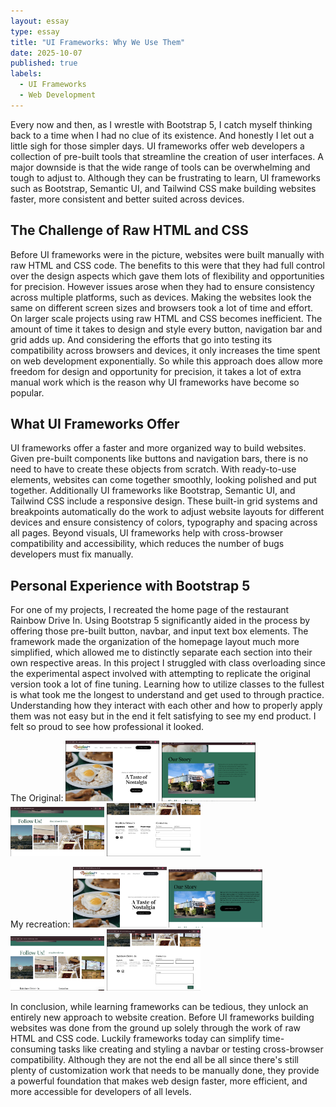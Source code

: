 ```yaml
---
layout: essay
type: essay
title: "UI Frameworks: Why We Use Them"
date: 2025-10-07
published: true
labels:
  - UI Frameworks
  - Web Development
---
```


Every now and then, as I wrestle with Bootstrap 5, I catch myself thinking back to a time when I had no clue of its existence. And honestly I let out a little sigh for those simpler days. UI frameworks offer web developers a collection of pre-built tools that streamline the creation of user interfaces. A major downside is that the wide range of tools can be overwhelming and tough to adjust to. Although they can be frustrating to learn, UI frameworks such as Bootstrap, Semantic UI, and Tailwind CSS make building websites faster, more consistent and better suited across devices. 

## The Challenge of Raw HTML and CSS

Before UI frameworks were in the picture, websites were built manually with raw HTML and CSS code. The benefits to this were that they had full control over the design aspects which gave them lots of flexibility and opportunities for precision. However issues arose when they had to ensure consistency across multiple platforms, such as devices. Making the websites look the same on different screen sizes and browsers took a lot of time and effort. On larger scale projects using raw HTML and CSS becomes inefficient. The amount of time it takes to design and style every button, navigation bar and grid adds up. And considering the efforts that go into testing its compatibility across browsers and devices, it only increases the time spent on web development exponentially. So while this approach does allow more freedom for design and opportunity for precision, it takes a lot of extra manual work which is the reason why UI frameworks have become so popular. 

## What UI Frameworks Offer

UI frameworks offer a faster and more organized way to build websites. Given pre-built components like buttons and navigation bars, there is no need to have to create these objects from scratch. With ready-to-use elements, websites can come together smoothly, looking polished and put together. Additionally UI frameworks like Bootstrap, Semantic UI, and Tailwind CSS include a responsive design. These built-in grid systems and breakpoints automatically do the work to adjust website layouts for different devices and ensure consistency of colors, typography and spacing across all pages. Beyond visuals, UI frameworks help with cross-browser compatibility and accessibility, which reduces the number of bugs developers must fix manually. 

## Personal Experience with Bootstrap 5 

For one of my projects, I recreated the home page of the restaurant Rainbow Drive In. Using Bootstrap 5 significantly aided in the process by offering those pre-built button, navbar, and input text box elements. The framework made the organization of the homepage layout much more simplified, which allowed me to distinctly separate each section into their own respective areas. In this project I struggled with class overloading since the experimental aspect involved with attempting to replicate the original version took a lot of fine tuning. Learning how to utilize classes to the fullest is what took me the longest to understand and get used to through practice. Understanding how they interact with each other and how to properly apply them was not easy but in the end it felt satisfying to see my end product. I felt so proud to see how professional it looked. 

The Original:
<img width="150px" class="rounded float-start pe-4" src="../img/og1.png">
<img width="150px" class="rounded float-start pe-4" src="../img/og2.png">
<img width="150px" class="rounded float-start pe-4" src="../img/og3.png">
<img width="150px" class="rounded float-start pe-4" src="../img/og4.png">

My recreation:
<img width="150px" class="rounded float-start pe-4" src="../img/my1.png">
<img width="150px" class="rounded float-start pe-4" src="../img/my2.png">
<img width="150px" class="rounded float-start pe-4" src="../img/my3.png">
<img width="150px" class="rounded float-start pe-4" src="../img/my4.png">


In conclusion, while learning frameworks can be tedious, they unlock an entirely new approach to website creation. Before UI frameworks building websites was done from the ground up solely through the work of raw HTML and CSS code. Luckily frameworks today can simplify time-consuming tasks like creating and styling a navbar or testing cross-browser compatibility. Although they are not the end all be all since there's still plenty of customization work that needs to be manually done, they provide a powerful foundation that makes web design faster, more efficient, and more accessible for developers of all levels.



